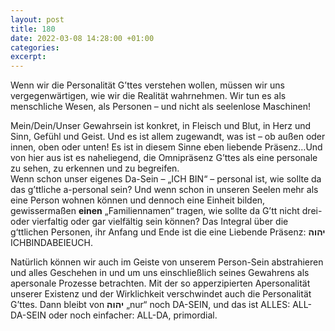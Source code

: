 ```yaml
---
layout: post
title: 180
date: 2022-03-08 14:28:00 +01:00
categories: 
excerpt: 
---
```


Wenn wir die Personalität G’ttes verstehen wollen, müssen wir uns vergegenwärtigen, wie wir die Realität wahrnehmen. Wir tun es als menschliche Wesen, als Personen – und nicht als seelenlose Maschinen!

Mein/Dein/Unser Gewahrsein ist konkret, in Fleisch und Blut, in Herz und Sinn, Gefühl und Geist. Und es ist allem zugewandt, was ist – ob außen oder innen, oben oder unten! Es ist in diesem Sinne eben liebende Präsenz…Und von hier aus ist es naheliegend, die Omnipräsenz G’ttes als eine personale zu sehen, zu erkennen und zu begreifen.\
Wenn schon unser eigenes Da-Sein – „ICH BIN“ – personal ist, wie sollte da das g’ttliche a-personal sein? Und wenn schon in unseren Seelen mehr als eine Person wohnen können und dennoch eine Einheit bilden, gewissermaßen **einen** „Familiennamen“ tragen, wie sollte da G’tt nicht drei- oder vierfaltig oder gar vielfältig sein können? Das Integral über die g‘ttlichen Personen, ihr Anfang und Ende ist die eine Liebende Präsenz: **יהוה** ICHBINDABEIEUCH.

Natürlich können wir auch im Geiste von unserem Person-Sein abstrahieren und alles Geschehen in und um uns einschließlich seines Gewahrens als apersonale Prozesse betrachten. Mit der so apperzipierten Apersonalität unserer Existenz und der Wirklichkeit verschwindet auch die Personalität G’ttes. Dann bleibt von **יהוה** „nur“ noch DA-SEIN, und das ist ALLES: ALL-DA-SEIN oder noch einfacher: ALL-DA, primordial.

